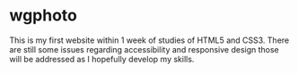 # wgphoto

This is my first website within 1 week of studies of HTML5 and CSS3. There are still some issues regarding accessibility and responsive design those will be addressed as I hopefully develop my skills.
